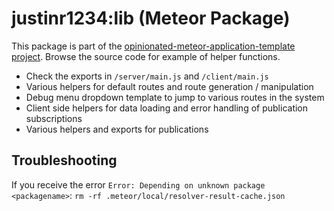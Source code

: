 # justinr1234:lib (Meteor Package)

This package is part of the [opinionated-meteor-application-template project](https://github.com/justinr1234/opinionated-meteor-application-template). Browse the source code for example of helper functions.

- Check the exports in `/server/main.js` and `/client/main.js`
- Various helpers for default routes and route generation / manipulation
- Debug menu dropdown template to jump to various routes in the system
- Client side helpers for data loading and error handling of publication subscriptions
- Various helpers and exports for publications

## Troubleshooting

If you receive the error `Error: Depending on unknown package <packagename>`: `rm -rf .meteor/local/resolver-result-cache.json`
